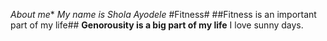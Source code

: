 *About me**
*My name is Shola Ayodele*
#Fitness#
##Fitness is an important part of my life##
**Genorousity is a big part of my life**
I love sunny days.